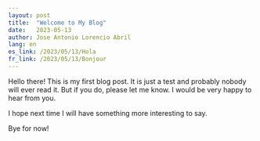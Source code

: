 ```yaml
---
layout: post
title:  "Welcome to My Blog"
date:   2023-05-13
author: Jose Antonio Lorencio Abril
lang: en
es_link: /2023/05/13/Hola
fr_link: /2023/05/13/Bonjour
---
```


Hello there! This is my first blog post. It is just a test and probably nobody will ever read it. But if you do, please let me know. I would be very happy to hear from you.

I hope next time I will have something more interesting to say.

Bye for now!